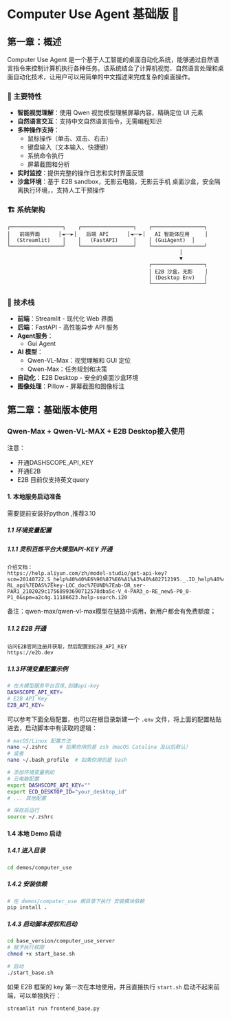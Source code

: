 # Computer Use Agent 基础版 🤖

## 第一章：概述

Computer Use Agent 是一个基于人工智能的桌面自动化系统，能够通过自然语言指令来控制计算机执行各种任务。该系统结合了计算机视觉、自然语言处理和桌面自动化技术，让用户可以用简单的中文描述来完成复杂的桌面操作。

### 🌟 主要特性

- **智能视觉理解**：使用 Qwen 视觉模型理解屏幕内容，精确定位 UI 元素
- **自然语言交互**：支持中文自然语言指令，无需编程知识
- **多种操作支持**：
  - 鼠标操作（单击、双击、右击）
  - 键盘输入（文本输入、快捷键）
  - 系统命令执行
  - 屏幕截图和分析
- **实时监控**：提供完整的操作日志和实时界面反馈
- **沙盒环境**：基于 E2B sandbox，无影云电脑，无影云手机 桌面沙盒，安全隔离执行环境，，支持人工干预操作

### 🏗️ 系统架构

```
┌─────────────────┐    ┌─────────────────┐    ┌─────────────────┐
│   前端界面      │◄──►│   后端 API      │◄──►│   AI 智能体应用     │
│  (Streamlit)    │    │   (FastAPI)     │    │ (GuiAgent)  │
└─────────────────┘    └─────────────────┘    └─────────────────┘
                                                        │
                                                        ▼
                                              ┌─────────────────┐
                                              │ E2B 沙盒，无影    │
                                              │ (Desktop Env)   │
                                              └─────────────────┘
```

### 🔧 技术栈

- **前端**：Streamlit - 现代化 Web 界面
- **后端**：FastAPI - 高性能异步 API 服务
- **Agent服务**：
  - Gui Agent
- **AI 模型**：
  - Qwen-VL-Max：视觉理解和 GUI 定位
  - Qwen-Max：任务规划和决策
- **自动化**：E2B Desktop - 安全的桌面沙盒环境
- **图像处理**：Pillow - 屏幕截图和图像标注

## 第二章：基础版本使用

### Qwen-Max + Qwen-VL-MAX + E2B Desktop接入使用
注意：
  - 开通DASHSCOPE_API_KEY
  - 开通E2B
  - E2B 目前仅支持英文query
#### 1. 本地服务启动准备
需要提前安装好python ,推荐3.10
##### 1.1 环境变量配置

##### 1.1.1 灵积百炼平台大模型API-KEY 开通
    介绍文档：
    https://help.aliyun.com/zh/model-studio/get-api-key?scm=20140722.S_help%40%40%E6%96%87%E6%A1%A3%40%402712195._.ID_help%40%40%E6%96%87%E6%A1%A3%40%402712195-RL_api%7EDAS%7Ekey-LOC_doc%7EUND%7Eab-OR_ser-PAR1_2102029c17568993690712578dba5c-V_4-PAR3_o-RE_new5-P0_0-P1_0&spm=a2c4g.11186623.help-search.i20

备注：qwen-max/qwen-vl-max模型在链路中调用，新用户都会有免费额度；
##### 1.1.2 E2B 开通
    访问E2B官网注册并获取，然后配置到E2B_API_KEY
    https://e2b.dev

##### 1.1.3环境变量配置示例

```bash
# 在大模型服务平台百炼,创建api-key
DASHSCOPE_API_KEY=
# E2B API Key
E2B_API_KEY=
```

可以参考下面全局配置，也可以在根目录新建一个 `.env` 文件，将上面的配置粘贴进去，启动脚本中有读取的逻辑：

```bash
# macOS/Linux 配置方法
nano ~/.zshrc    # 如果你用的是 zsh（macOS Catalina 及以后默认）
# 或者
nano ~/.bash_profile  # 如果你用的是 bash

# 添加环境变量例如
# 云电脑配置
export DASHSCOPE_API_KEY=""
export ECD_DESKTOP_ID="your_desktop_id"
# ... 其他配置

# 保存后运行
source ~/.zshrc
```

#### 1.4 本地 Demo 启动

##### 1.4.1 进入目录
```bash
cd demos/computer_use
```

##### 1.4.2 安装依赖
```bash
# 在 demos/computer_use 根目录下执行 安装模块依赖
pip install .
```

##### 1.4.3 启动脚本授权和启动

```bash
cd base_version/computer_use_server
# 赋予执行权限
chmod +x start_base.sh

# 启动
./start_base.sh
```

如果 E2B 框架的 key 第一次在本地使用，并且直接执行 `start.sh` 启动不起来前端，可以单独执行：

```bash
streamlit run frontend_base.py
```
